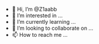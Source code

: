 - 👋 Hi, I’m @Z1aabb
- 👀 I’m interested in ...
- 🌱 I’m currently learning ...
- 💞️ I’m looking to collaborate on ...
- 📫 How to reach me ...

<!---
Z1aabb/Z1aabb is a ✨ special ✨ repository because its `README.md` (this file) appears on your GitHub profile.
You can click the Preview link to take a look at your changes.
--->
